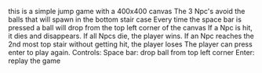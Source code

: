 this is a simple jump game with a 400x400 canvas
The 3 Npc's avoid the balls that will spawn in the bottom stair case
Every time the space bar is pressed a ball will drop from the top left corner of the canvas
If a Npc is hit, it dies and disappears.
If all Npcs die, the player wins.
If an Npc reaches the 2nd most top stair without getting hit, the player loses
The player can press enter to play again.
Controls: 
Space bar: drop ball from top left corner
Enter: replay the game